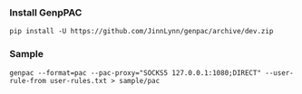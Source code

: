 ### Install GenpPAC

`pip install -U https://github.com/JinnLynn/genpac/archive/dev.zip`

### Sample

`genpac --format=pac --pac-proxy="SOCKS5 127.0.0.1:1080;DIRECT" --user-rule-from user-rules.txt > sample/pac`
